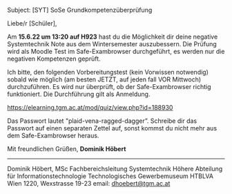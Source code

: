 Subject: [SYT] SoSe Grundkompetenzüberprüfung

Liebe/r [Schüler],

Am **15.6.22 um 13:20 auf H923** hast du die Möglichkeit dir deine negative Systemtechnik Note aus dem Wintersemester auszubessern.
Die Prüfung wird als Moodle Test im Safe-Exambrowser durchgeführt, es werden nur die negativen Kompetenzen geprüft.

Ich bitte, den folgenden Vorbereitungstest (kein Vorwissen notwendig) sobald wie möglich (am besten JETZT, auf jeden fall VOR Mittwoch) durchzuführen.
Es wird nur überprüft, ob der Safe-Exambrowser richtig funktioniert. Die Durchführung gilt als Anmeldung.

https://elearning.tgm.ac.at/mod/quiz/view.php?id=188930

Das Passwort lautet "plaid-vena-ragged-dagger”. Schreibe dir das Passwort auf einen separaten Zettel auf, sonst kommst du nicht mehr aus dem Safe-Exambrowser heraus.

Mit freundlichen Grüßen,
**Dominik Höbert**

________________________________
Dominik Höbert, MSc
Fachbereichsleitung Systemtechnik
Höhere Abteilung für Informationstechnologie
Technologisches Gewerbemuseum
HTBLVA Wien 1220, Wexstrasse 19-23
email: dhoebert@tgm.ac.at